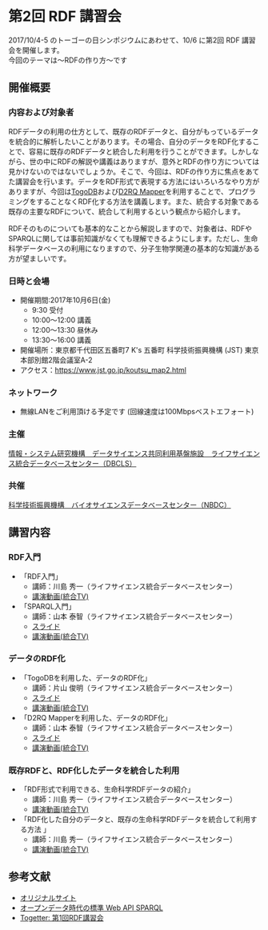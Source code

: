 # 第2回 RDF 講習会 


2017/10/4-5 のトーゴーの日シンポジウムにあわせて、10/6 に第2回 RDF 講習会を開催します。  
今回のテーマは〜RDFの作り方〜です

## 開催概要 

### 内容および対象者

RDFデータの利用の仕方として、既存のRDFデータと、自分がもっているデータを統合的に解析したいことがあります。その場合、自分のデータをRDF化することで、容易に既存のRDFデータと統合した利用を行うことができます。しかしながら、世の中にRDFの解説や講義はありますが、意外とRDFの作り方については見かけないのではないでしょうか。そこで、今回は、RDFの作り方に焦点をあてた講習会を行います。データをRDF形式で表現する方法にはいろいろなやり方がありますが、今回は[TogoDB](http://togodb.org/)および[D2RQ Mapper](http://d2rq.dbcls.jp/)を利用することで、プログラミングをすることなくRDF化する方法を講義します。また、統合する対象である既存の主要なRDFについて、統合して利用するという観点から紹介します。  

RDFそのものについても基本的なことから解説しますので、対象者は、RDFやSPARQLに関しては事前知識がなくても理解できるようにします。ただし、生命科学データベースの利用になりますので、分子生物学関連の基本的な知識がある方が望ましいです。

### 日時と会場

* 開催期間:2017年10月6日(金)
    - 9:30 受付
    - 10:00〜12:00 講義
    - 12:00〜13:30 昼休み
    - 13:30〜16:00 講義
* 開催場所：東京都千代田区五番町7 K's 五番町 科学技術振興機構 (JST) 東京本部別館2階会議室A-2
* アクセス：https://www.jst.go.jp/koutsu_map2.html

### ネットワーク

* 無線LANをご利用頂ける予定です (回線速度は100Mbpsベストエフォート)

### 主催
[情報・システム研究機構　データサイエンス共同利用基盤施設　ライフサイエンス統合データベースセンター（DBCLS）](https://dbcls.jp/)
### 共催
[科学技術振興機構　バイオサイエンスデータベースセンター（NBDC）](https://biosciencedbc.jp)

## 講習内容

### RDF入門

* 「RDF入門」 
    - 講師：川島 秀一（ライフサイエンス統合データベースセンター） 
    - [講演動画(統合TV)](https://togotv.dbcls.jp/20180102.html)
* 「SPARQL入門」
    - 講師：山本 泰智（ライフサイエンス統合データベースセンター）
    - [スライド](https://doi.org/10.6084/m9.figshare.5028155.v1)
    - [講演動画(統合TV)](https://togotv.dbcls.jp/20180103.html)

### データのRDF化

* 「TogoDBを利用した、データのRDF化」
    - 講師：片山 俊明（ライフサイエンス統合データベースセンター）
    - [スライド](https://www.dropbox.com/s/z0xhck2k0205tu1/20171006-TogoDB-RDF.pdf?dl=0)
    - [講演動画(統合TV)](https://togotv.dbcls.jp/20180104.html)
* 「D2RQ Mapperを利用した、データのRDF化」
    - 講師：山本 泰智（ライフサイエンス統合データベースセンター）
    - [スライド](https://doi.org/10.6084/m9.figshare.5477527.v3)
    - [講演動画(統合TV)](https://togotv.dbcls.jp/20180105.html)


### 既存RDFと、RDF化したデータを統合した利用

* 「RDF形式で利用できる、生命科学RDFデータの紹介」
    - 講師：川島 秀一（ライフサイエンス統合データベースセンター） 
    - [講演動画(統合TV)](https://doi.org/10.7875/togotv.2016.140)
* 「RDF化した自分のデータと、既存の生命科学RDFデータを統合して利用する方法 」
    - 講師：川島 秀一（ライフサイエンス統合データベースセンター）
    - [講演動画(統合TV)](https://togotv.dbcls.jp/20180107.html)


## 参考文献

* [オリジナルサイト](http://wiki.lifesciencedb.jp/mw/RDF-Tutorial2)
* [オープンデータ時代の標準 Web API SPARQL](http://sparqlbook.jp/)
* [Togetter: 第1回RDF講習会](http://togetter.com/li/1034066 )
